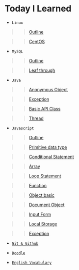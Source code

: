 # Today I Learned

- `Linux`

> > [Outline](https://github.com/ding-co/TIL/blob/main/Linux/Outline.md)

> > [CentOS](https://github.com/ding-co/TIL/blob/main/Linux/CentOS.md)

- `MySQL`

> > [Outline](https://github.com/ding-co/TIL/blob/main/MySQL/Outline.md)

> > [Leaf through](https://github.com/ding-co/TIL/blob/main/MySQL/Leaf-through.md)

- `Java`

> > [Anonymous Object](https://github.com/ding-co/TIL/blob/main/Programming%20Language/Java/Anonymous-object.md)

> > [Exception](https://github.com/ding-co/TIL/blob/main/Programming%20Language/Java/Exception.md)

> > [Basic API Class](https://github.com/ding-co/TIL/blob/main/Programming%20Language/Java/Basic-API.md)

> > [Thread](https://github.com/ding-co/TIL/blob/main/Programming%20Language/Java/Thread.md)

- `Javascript`

> > [Outline](https://github.com/ding-co/TIL/blob/main/Programming%20Language/Javascript/Outline.md)

> > [Primitive data type](https://github.com/ding-co/TIL/blob/main/Programming%20Language/Javascript/Primitive-data-type.md)

> > [Conditional Statement](https://github.com/ding-co/TIL/blob/main/Programming%20Language/Javascript/Conditional-statement.md)

> > [Array](https://github.com/ding-co/TIL/blob/main/Programming%20Language/Javascript/Array.md)

> > [Loop Statement](https://github.com/ding-co/TIL/blob/main/Programming%20Language/Javascript/Loop-statement.md)

> > [Function](https://github.com/ding-co/TIL/blob/main/Programming%20Language/Javascript/Function.md)

> > [Object basic](https://github.com/ding-co/TIL/blob/main/Programming%20Language/Javascript/Object-basic.md)

> > [Document Object](https://github.com/ding-co/TIL/blob/main/Programming%20Language/Javascript/Document-object.md)

> > [Input Form](https://github.com/ding-co/TIL/blob/main/Programming%20Language/Javascript/Input-form.md)

> > [Local Storage](https://github.com/ding-co/TIL/blob/main/Programming%20Language/Javascript/local-storage.md)

> > [Exception](https://github.com/ding-co/TIL/blob/main/Programming%20Language/Javascript/Exception.md)

- [`Git & Github`](https://github.com/ding-co/TIL/blob/main/Git%26Github/Git%26Github.md)

- [`Doodle`](https://github.com/ding-co/TIL/blob/main/Doodle/Doodle.md)

- [`English Vocabulary`](https://github.com/ding-co/TIL/blob/main/English/Vocabulary.md)
